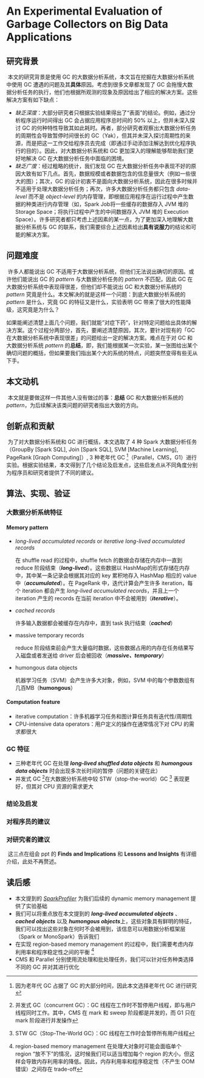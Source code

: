 # An Experimental Evaluation of Garbage Collectors on Big Data Applications

## 研究背景

​	本文的研究背景是使用 GC 的大数据分析系统，本文旨在挖掘在大数据分析系统中使用 GC 遭遇的问题及其**具体**原因。考虑到很多文章都发现了 GC 会拖慢大数据分析任务的执行，他们也根据所观测的现象及原因给出了相应的解决方案。这些解决方案有如下缺点：

- *缺乏深度*：大部分研究者只根据实验结果得出了“表面”的结论。例如，通过分析程序运行时间得出 GC 会占据应用程序总时间的 50% 以上，但并未深入探讨 GC 的何种特性导致其如此耗时。再者，部分研究者观察出大数据分析任务的周期性会导致暂停时间很长的 GC（Yak），但其并未深入探讨周期性的来源，而是把这一工作交给程序员去完成（即通过手动添加注解达到优化程序执行的目的）。因此，对大数据分析系统和 GC 更加深入的理解能够帮助我们更好地解决 GC 在大数据分析任务中面临的困境。
- *缺乏广度*：经过粗略的统计，我们发现 GC 在大数据分析任务中表现不好的原因大致有如下几点。首先，数据规模或者数据包含的信息量很大（例如一些很大的图）；其次，GC 的设计初衷不是面向大数据分析系统，因此在很多时候并不适用于处理大数据分析任务；再次，许多大数据分析任务都只包含 *data-level* 而不是 *object-level* 的内存管理，即根据应用程序在运行过程中产生数据的种类进行内存管理（如，Spark Job将一些缓存的数据存入 JVM 堆的 Storage Space；将执行过程中产生的中间数据存入 JVM 堆的 Execution Space）。许多研究者都只考虑上述因素的某一点，为了更加深入地理解大数据分析系统与 GC 的联系，我们需要综合上述因素给出**具有说服力**的结论和可能的解决方案。

## 问题难度

​	许多人都能说出 GC 不适用于大数据分析系统，但他们无法说出确切的原因。或许他们能说出 GC 的 *pattern* 与大数据分析任务的 *pattern* 不匹配，因此 GC 在大数据分析系统中表现得很差，但他们却不能说出 GC 和大数据分析系统的 *pattern* 究竟是什么。本文解决的就是这样一个问题：到底大数据分析系统的 *pattern* 是什么，究竟 GC 的特征又是什么，实验表明 GC 带来了很大的性能降级，这究竟是为什么？

​	如果能阐述清楚上面几个问题，我们就能”对症下药“，针对特定问题给出具体的解决方案。这个过程分两部分，首先，要阐述清楚原因，其次，要针对现有的「GC 在大数据分析系统中表现很差」的问题给出一定的解决方案。难点在于对 GC 和大数据分析系统 *pattern* 的**总结**，即，我们能根据某一次实验，某一张图给出某个确切问题的概括，但如果要我们指出某个大的系统的特点，问题突然变得有些无从下手。

## 本文动机

​	本文就是要做这样一件其他人没有做过的事：**总结** GC 和大数据分析系统的 *pattern*，为后续解决该类问题的研究者指出大致的方向。

## 创新点和贡献

​	为了对大数据分析系统和 GC 进行概括，本文选取了 4 种 Spark 大数据分析任务（GroupBy [Spark SQL], Join [Spark SQL], SVM [Machine Learning], PageRank [Graph Computing]）, 3 种老年代 GC [^1]（Parallel，CMS，G1）进行实验。根据实验结果，本文得到了几个结论及启发点，这些启发点从不同角度分别为程序员和研究者提供了不同的建议。

## 算法、实现、验证

### 大数据分析系统特征

#### Memory pattern

- *long-lived accumulated records* or *iterative long-lived accumulated records*

  在 shuffle read 的过程中，shuffle fetch 的数据会存储在内存中一直到 reduce 阶段结束（***long-lived***）。这些数据以 HashMap的形式存储在内存中，其中某一条记录会根据其对应的 key 累积地存入 HashMap 相应的 value中（***accumulated***）。在 PageRank 中，迭代计算会产生许多 iteration，每个 iteration 都会产生 *long-lived accumulated records*，并且上一个 iteration 产生的 records 在当前 iteration 中不会被用到（***iterative***）。

- *cached records*

  许多输入数据都会被缓存在内存中，直到 task 执行结束（***cached***）

- massive temporary records

  reduce 阶段结束前会产生大量临时数据，这些数据占用的内存在任务结果写入磁盘或者发送给 driver 后会被回收（***massive、temporary***）

- humongous data objects

  机器学习任务（SVM）会产生许多大对象，例如，SVM 中的每个参数数组有几百MB（**humongous**）

#### Computation feature

- iterative computation：许多机器学习任务和图计算任务具有迭代性/周期性
- CPU-intensive data operators：用户定义的操作在通常情况下对 CPU 的需求都很大

### GC 特征

- 三种老年代 GC 在处理 ***long-lived shuffled data objects*** 和 ***humongous data objects*** 时会出现多次长时间的暂停（问题的关键在此）
- 并发式 GC  [^2]在大数据分析系统中较 STW（stop-the-world）GC [^3] 表现更好，但其对 CPU 资源的需求更大

### 结论及启发

### 对程序员的建议

### 对研究者的建议

​	这三点在组会 ppt 的 **Finds and Implications** 和 **Lessons and Insights** 有详细介绍，此处不再赘述。

## 读后感

- 本文提到的 [*SparkProfiler*](https://github.com/JerryLead/SparkProfiler) 为我们后续的 dynamic memory management 提供了实验基础
-  我们可以将重点放在本文提到的 ***long-lived accumulated objects*** 、 ***cached objects*** 以及 ***humongous objects***上，这些对象具有鲜明的特征，我们可以找出这些对象在何时不会被用到，该信息可以用数据分析框架层（Spark or MonoSpark）告诉我们
- 在实现 region-based memory management 的过程中，我们需要考虑内存利用率和程序稳定性之间的平衡 [^4]
- CMS 和 Parallel 分别使用流处理和批处理任务，我们可以针对任务种类选择不同的 GC 并对其进行优化









[^1]: 因为老年代 GC 占据了 GC 的大部分时间，因此本文选择老年代 GC 进行研究
[^2]: 并发式 GC（concurrent GC）：GC 线程在工作时不暂停用户线程，即与用户线程同时工作。其中，CMS 在 mark 和 sweep 阶段都是并发的，而 G1 只在 mark 阶段进行并发操作
[^3]: STW GC（Stop-The-World GC）：GC 线程在工作时会暂停所有用户线程
[^4]: region-based memory management 在处理大对象时可能会面临单个 region “放不下”的情况，这时候我们可以适当增加每个 region 的大小，但这样会导致内存利用率的降低。因此，内存利用率和程序稳定性（不产生 OOM 错误）之间存在 trade-off